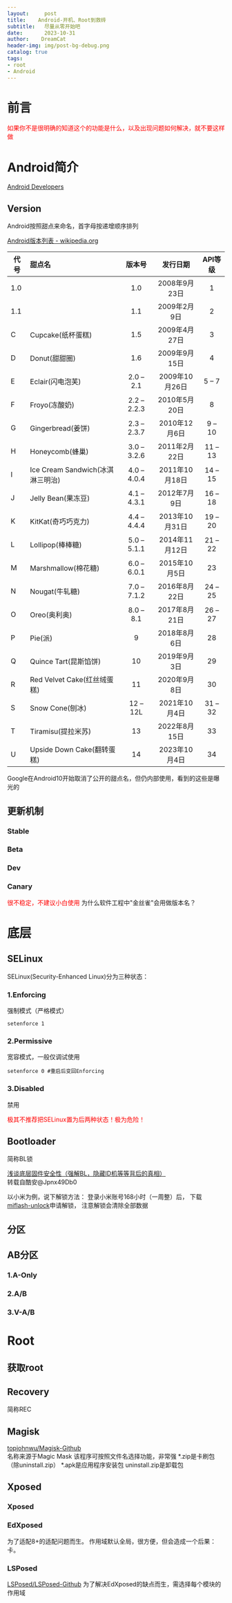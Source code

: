 ```yaml
---
layout:     post
title:    Android-开机、Root到救砖
subtitle:   尽量从零开始吧
date:       2023-10-31
author:    DreamCat
header-img: img/post-bg-debug.png
catalog: true
tags:
- root
- Android
---
```


# 前言

<font color=red>如果你不是很明确的知道这个的功能是什么，以及出现问题如何解决，就不要这样做</font>

# Android简介

<a href="https://developer.android.com/?hl=zh-cn" target="_blank">Android Developers</a>

## Version

Android按照甜点来命名，首字母按递增顺序排列

<a href="https://zh.wikipedia.org/wiki/Android版本列表" target="_blank">Android版本列表 - wikipedia.org</a>



| 代号 | 甜点名                           |   版本号    |    发行日期    | API等级 |
| ---- | :------------------------------- | :---------: | :------------: | :-----: |
| 1.0  |                                  |     1.0     | 2008年9月23日  |    1    |
| 1.1  |                                  |     1.1     |  2009年2月9日  |    2    |
| C    | Cupcake(纸杯蛋糕)                |     1.5     | 2009年4月27日  |    3    |
| D    | Donut(甜甜圈)                    |     1.6     | 2009年9月15日  |    4    |
| E    | Eclair(闪电泡芙)                 |  2.0 – 2.1  | 2009年10月26日 |  5 – 7  |
| F    | Froyo(冻酸奶)                    | 2.2 – 2.2.3 | 2010年5月20日  |    8    |
| G    | Gingerbread(姜饼)                | 2.3 – 2.3.7 | 2010年12月6日  | 9 – 10  |
| H    | Honeycomb(蜂巢)                  | 3.0 – 3.2.6 | 2011年2月22日  | 11 – 13 |
| I    | Ice Cream Sandwich(冰淇淋三明治) | 4.0 – 4.0.4 | 2011年10月18日 | 14 – 15 |
| J    | Jelly Bean(果冻豆)               | 4.1 – 4.3.1 |  2012年7月9日  | 16 – 18 |
| K    | KitKat(奇巧巧克力)               | 4.4 – 4.4.4 | 2013年10月31日 | 19 – 20 |
| L    | Lollipop(棒棒糖)                 | 5.0 – 5.1.1 | 2014年11月12日 | 21 – 22 |
| M    | Marshmallow(棉花糖)              | 6.0 – 6.0.1 | 2015年10月5日  |   23    |
| N    | Nougat(牛轧糖)                   | 7.0 – 7.1.2 | 2016年8月22日  | 24 – 25 |
| O    | Oreo(奥利奥)                     |  8.0 – 8.1  | 2017年8月21日  | 26 – 27 |
| P    | Pie(派)                          |      9      |  2018年8月6日  |   28    |
| Q    | Quince Tart(昆斯馅饼)            |     10      |  2019年9月3日  |   29    |
| R    | Red Velvet Cake(红丝绒蛋糕)      |     11      |  2020年9月8日  |   30    |
| S    | Snow Cone(刨冰)                  |  12 – 12L   | 2021年10月4日  | 31 – 32 |
| T    | Tiramisu(提拉米苏)               |     13      | 2022年8月15日  |   33    |
| U    | Upside Down Cake(翻转蛋糕)       |     14      | 2023年10月4日  |   34    |

Google在Android10开始取消了公开的甜点名，但仍内部使用，看到的这些是曝光的

## 更新机制

### Stable
### Beta
### Dev
### Canary
<font color=red>很不稳定，不建议小白使用</font>
为什么软件工程中"金丝雀"会用做版本名？

# 底层

## SELinux

SELinux(Security-Enhanced Linux)分为三种状态：
### 1.Enforcing
强制模式（严格模式）
```
setenforce 1
```
### 2.Permissive
宽容模式，一般仅调试使用
```
setenforce 0 #重启后变回Enforcing
```
### 3.Disabled
禁用

<font color=red>极其不推荐把SELinux置为后两种状态！极为危险！</font>

## Bootloader

简称BL锁

<a href="https://www.coolapk.com/feed/32067805?shareKey=OTA0OTAyN2FkZTMxNjFiOTgzY2Y~&shareFrom=com.coolapk.market_11.4.6" target="_blank">浅谈底层固件安全性（强解BL，隐藏ID机等等背后的真相）</a>  
转载自酷安@Jpnx49Db0

以小米为例，说下解锁方法：
登录小米账号168小时（一周整）后，
下载<a href="https://www.miui.com/unlock/download.html" target="_blank">miflash-unlock</a>申请解锁，
注意解锁会清除全部数据

## 分区

## AB分区
### 1.A-Only
### 2.A/B
### 3.V-A/B

# Root

## 获取root



## Recovery

简称REC

## Magisk
<a href="https://github.com/topjohnwu/Magisk" target="_blank">topjohnwu/Magisk-Github</a>  
名称来源于Magic Mask
该程序可按照文件名选择功能，非常强
*.zip是卡刷包（除uninstall.zip）
*.apk是应用程序安装包
uninstall.zip是卸载包


## Xposed

### Xposed
### EdXposed
为了适配8+的适配问题而生。
作用域默认全局，很方便，但会造成一个后果：卡。
### LSPosed
<a href="https://github.com/LSPosed/LSPosed" target="_blank">LSPosed/LSPosed-Github</a>
为了解决EdXposed的缺点而生，需选择每个模块的作用域